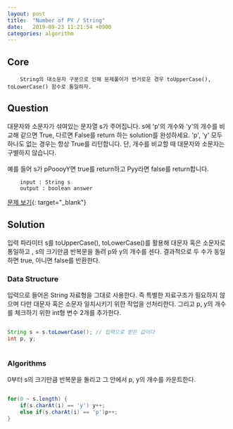 ```yaml
---
layout: post
title:  "Number of PY / String"
date:   2019-09-23 11:21:54 +0900
categories: algorithm
---
```


## Core
```
    String의 대소문자 구분으로 인해 문제풀이가 번거로운 경우 toUpperCase(), toLowerCase() 함수로 통일하자.
```

## Question
대문자와 소문자가 섞여있는 문자열 s가 주어집니다. s에 'p'의 개수와 'y'의 개수를 비교해 같으면 True, 다르면 False를 return 하는 solution를 완성하세요. 'p', 'y' 모두 하나도 없는 경우는 항상 True를 리턴합니다. 단, 개수를 비교할 때 대문자와 소문자는 구별하지 않습니다. <br><br> 예를 들어 s가 pPoooyY면 true를 return하고 Pyy라면 false를 return합니다.

```
    input : String s
    output : boolean answer
```
[문제 보기](https://programmers.co.kr/learn/courses/30/lessons/12916){: target="_blank"}

## Solution
입력 파라미터 s를 toUpperCase(), toLowerCase()를 활용해 대문자 혹은 소문자로 통일하고 , s의 크기만큼 반복문을 돌려 p와 y의 개수를 센다. 결과적으로 두 수가 동일하면 true, 아니면 false를 반환한다.


### Data Structure
입력으로 들어온 String 자료형을 그대로 사용한다. 즉 특별한 자료구조가 필요하지 않으며 다만 대문자 혹은 소문자 일치시키기 위한 작업을 선처리한다. 그리고 p, y의 개수를 체크하기 위한 int형 변수 2개를 추가한다.

```java

String s = s.toLowerCase(); // 입력으로 받은 값이다
int p, y;
    
```


### Algorithms
0부터 s의 크기만큼 반복문을 돌리고 그 안에서 p, y의 개수를 카운트한다.

```java

for(0 ~ s.length) {
	if(s.charAt(i) == 'y') y++;
	else if(s.charAt(i) == 'p')p++;
}

```